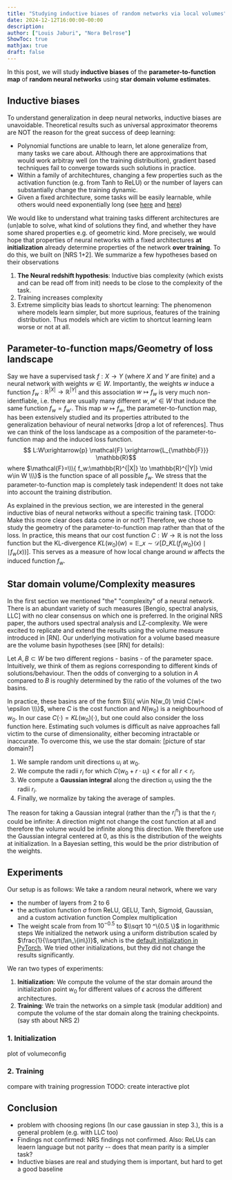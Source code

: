 ```yaml
---
title: "Studying inductive biases of random networks via local volumes"
date: 2024-12-12T16:00:00-00:00
description: 
author: ["Louis Jaburi", "Nora Belrose"]
ShowToc: true
mathjax: true
draft: false
---
```


In this post, we will study **inductive biases** of the **parameter-to-function map** of **random neural networks** using **star domain volume estimates**. 

## Inductive biases

To understand generalization in deep neural networks, inductive biases are unavoidable. Theoretical results such as universal approximator theorems are NOT the reason for the great success of deep learning:
- Polynomial functions are unable to learn, let alone generalize from, many tasks we care about. Although there are approximations that would work arbitray well (on the training distribuition), gradient based techniques fail to converge towards such solutions in practice.
- Within a family of architechtures, changing a few properties such as the activation function (e.g. from Tanh to ReLU) or the number of layers can substantially change the training dynamic.
- Given a fixed architecture, some tasks will be easily learnable, while others would need exponentially long (see [here](https://www.lesswrong.com/posts/Mcrfi3DBJBzfoLctA/the-subset-parity-learning-problem-much-more-than-you-wanted) and [here](https://arxiv.org/abs/2004.00557))

We would like to understand what training tasks different architectures are (un)able to solve, what kind of solutions they find, and whether they have some shared properties e.g. of geometric kind. More precisely, we would hope that properties of neural networks with a fixed architectures **at initialization** already determine properties of the network **over training**. To do this, we built on [NRS 1+2]. We summarize a few hypotheses based on their observations

1. **The Neural redshift hypothesis**: Inductive bias complexity (which exists and can be read off from init) needs to be close to the complexity of the task.
2. Training increases complexity
3.  Extreme simplicity bias leads to shortcut learning: The phenomenon where models learn simpler, but more suprious, features of the training distribution. Thus models which are victim to shortcut learning learn worse or not at all.


## Parameter-to-function maps/Geometry of loss landscape

Say we have a supervised task $f:X\to Y$ (where $X$ and $Y$ are finite) and a neural network with weights $w\in W$. Importantly, the weights $w$ induce a function $f_w :\mathbb{R}^{|X|} \to \mathbb{R}^{|Y|}$ and this association $w\mapsto f_w$ is very much non-identfiable, i.e. there are usually many different $w,w'\in W$ that induce the same function $f_w=f_{w'}$. This map $w\mapsto f_w$, the parameter-to-function map, has been extensively studied and its properties attributed to the generalization behaviour of neural networks [drop a lot of references]. 
Thus we can think of the loss landscape as a composition of the parameter-to-function map and the induced loss function.
$$ L:W\xrightarrow{p} \mathcal{F} \xrightarrow{L_{\mathbb{F}}} \mathbb{R}$$
where  $\mathcal{F}=\\\{ f_w:\mathbb{R}^{|X|} \to \mathbb{R}^{|Y|} \mid w\in W \\\}$ is the function space of all possible $f_w$.
We stress that the parameter-to-function map is completely task independent! It does not take into account the training distribution. 

As explained in the previous section, we are interested in the general inductive bias of neural networks without a specific training task. [TODO: Make this more clear does data come in or not?]
Therefore, we chose to study the geometry of the parameter-to-function map rather than that of the loss. 
In practice, this means that our cost function $C:W\to \mathbb{R}$ is not the loss function but the KL-divergence $KL(w_0)(w)=\mathbb{E}\_{x\sim \mathcal{D}}[D\_{KL}(f_\{w_0\}(x) \mid\mid f_{w}(x))]$. This serves as a measure of how local change around $w$ affects the induced function $f_w$.


## Star domain volume/Complexity measures

In the first section we mentioned "the" "complexity" of a neural network. 
There is an abundant variety of such measures [Bengio, spectral analysis, LLC] with no clear consensus on which one is preferred.
In the original NRS paper, the authors used spectral analysis and LZ-complexity. 
We were excited to replicate and extend the results using the volume measure introduced in [RN]. 
Our underlying motivation for a volume based measure are the volume basin hypotheses (see [RN] for details):

Let $A,B\subset W$ be two different regions - basins - of the parameter space. Intuitively, we think of them as regions corresponding
to different kinds of solutions/behaviour. Then the odds of converging to a solution in $A$ compared to $B$ is roughly determined 
by the ratio of the volumes of the two basins.

In practice, these basins are of the form $\\\{ w\in N(w_0) \mid C(w)< \epsilon \\\}$, where $C$ is the cost function and $N(w_0)$ is a neighbourhood of $w_0$.
In our case $C(\cdot)=KL(w_0)(\cdot)$, but one could also consider the loss function here. 
Estimating such volumes is difficult as naive approaches fall victim to the curse of dimensionality, either becoming intractable or inaccurate.
To overcome this, we use the star domain: [picture of star domain?]
1. We sample random unit directions $u_i$ at $w_0$.
2. We compute the radii $r_i$ for which $C(w_0+ r\cdot u_i)<\epsilon$ for all $r<r_i$.
3. We compute a **Gaussian integral** along the direction $u_i$ using the the radii $r_i$. 
4. Finally, we normalize by taking the average of samples.

The reason for taking a Gaussian integral (rather than the $r_i ^n$) is that the $r_i$ could be infinite: A direction might not change the cost function at all
and therefore the volume would be infinite along this direction. 
We therefore use the Gaussian integral centered at $0$, as this is the distribution of the weights at initialization.
In a Bayesian setting, this would be the prior distribution of the weights.


## Experiments

Our setup is as follows:
We take a random neural network, where we vary
- the number of layers from $2$ to $6$
- the activation function $\sigma$ from ReLU, GELU, Tanh, Sigmoid, Gaussian, and a custom activation function Complex multiplication
- The weight scale from from $10 ^{-0.5}$ to $\\sqrt 10 ^\{0.5 \}$ in logarithmic steps
We initialized the network using a uniform distribution scaled by $\frac{1}{\\sqrt(fan_\{in\})}$, which is the [default initialization in PyTorch](https://github.com/pytorch/pytorch/issues/57109).
We tried other initializations, but they did not change the results significantly.

We ran two types of experiments:
1. **Initialization**: We compute the volume of the star domain around the initialization point $w_0$ for different values of $\epsilon$ across the different architectures.
2. **Training**: We train the networks on a simple task (modular addition) and compute the volume of the star domain along the training checkpoints. (say sth about NRS 2)

### 1. Initialization
plot of volumeconfig


### 2. Training
compare with training progression
TODO: create interactive plot



## Conclusion

- problem with choosing regions (In our case gaussian in step 3.), this is a general problem (e.g. with LLC too)
- Findings not confirmed: NRS findings not confirmed. Also: ReLUs can leaern language but not parity -- does that mean parity is a simpler task?
- Inductive biases are real and studying them is important, but hard to get a good baseline

